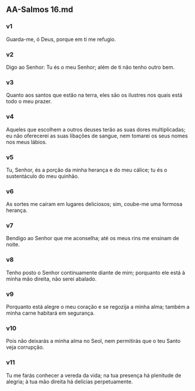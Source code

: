 ## AA-Salmos 16.md
### v1
 Guarda-me, ó Deus, porque em ti me refugio.
### v2
 Digo ao Senhor: Tu és o meu Senhor; além de ti não tenho outro bem.
### v3
 Quanto aos santos que estão na terra, eles são os ilustres nos quais está todo o meu prazer.
### v4
 Aqueles que escolhem a outros deuses terão as suas dores multiplicadas; eu não oferecerei as suas libações de sangue, nem tomarei os seus nomes nos meus lábios.
### v5
 Tu, Senhor, és a porção da minha herança e do meu cálice; tu és o sustentáculo do meu quinhão.
### v6
 As sortes me caíram em lugares deliciosos; sim, coube-me uma formosa herança.
### v7
 Bendigo ao Senhor que me aconselha; até os meus rins me ensinam de noite.
### v8
 Tenho posto o Senhor continuamente diante de mim; porquanto ele está à minha mão direita, não serei abalado.
### v9
 Porquanto está alegre o meu coração e se regozija a minha alma; também a minha carne habitará em segurança.
### v10
 Pois não deixarás a minha alma no Seol, nem permitirás que o teu Santo veja corrupção.
### v11
 Tu me farás conhecer a vereda da vida; na tua presença há plenitude de alegria; à tua mão direita há delícias perpetuamente.
